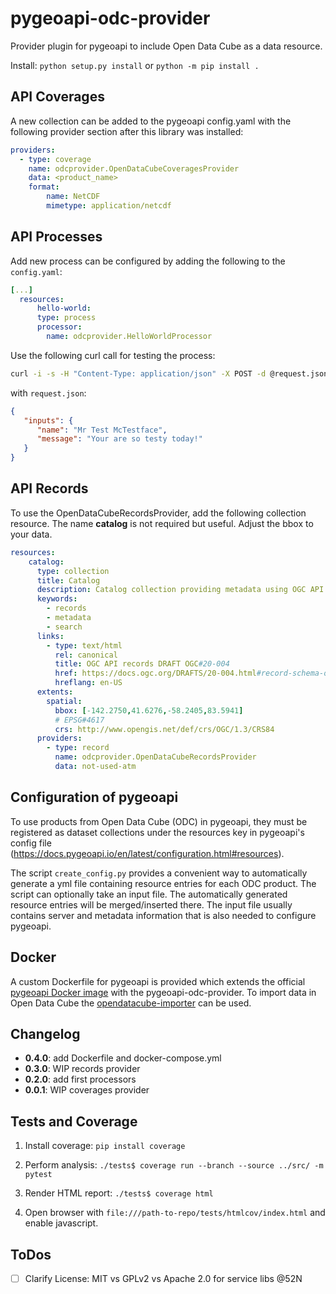 # pygeoapi-odc-provider

Provider plugin for pygeoapi to include Open Data Cube as a data resource.

Install: `python setup.py install` or `python -m pip install .`

## API Coverages

A new collection can be added to the pygeoapi config.yaml with the following provider section after this library was installed:

```yaml
providers:
  - type: coverage
    name: odcprovider.OpenDataCubeCoveragesProvider
    data: <product_name>
    format:
        name: NetCDF
        mimetype: application/netcdf
```

## API Processes

Add new process can be configured by adding the following to the `config.yaml`:

```yaml
[...]
  resources:
      hello-world:
      type: process
      processor:
        name: odcprovider.HelloWorldProcessor
```

Use the following curl call for testing the process:

```sh
curl -i -s -H "Content-Type: application/json" -X POST -d @request.json 'https://17.testbed.dev.52north.org/geodatacube/processes/hello-world/execution'
```

with `request.json`:

```json
{
   "inputs": {
      "name": "Mr Test McTestface",
      "message": "Your are so testy today!"
   }
}
```


## API Records

To use the OpenDataCubeRecordsProvider, add the following collection resource. The name **catalog** is not required but
useful. Adjust the bbox to your data.

```yaml
resources:
    catalog:
      type: collection
      title: Catalog
      description: Catalog collection providing metadata using OGC API records
      keywords:
        - records
        - metadata
        - search
      links:
        - type: text/html
          rel: canonical
          title: OGC API records DRAFT OGC#20-004
          href: https://docs.ogc.org/DRAFTS/20-004.html#record-schema-overview
          hreflang: en-US
      extents:
        spatial:
          bbox: [-142.2750,41.6276,-58.2405,83.5941]
          # EPSG#4617
          crs: http://www.opengis.net/def/crs/OGC/1.3/CRS84
      providers:
        - type: record
          name: odcprovider.OpenDataCubeRecordsProvider
          data: not-used-atm
```

## Configuration of pygeoapi

To use products from Open Data Cube (ODC) in pygeoapi, they must be registered as dataset collections under the resources key in pygeoapi's config file (https://docs.pygeoapi.io/en/latest/configuration.html#resources).

The script `create_config.py` provides a convenient way to automatically generate a yml file containing resource entries for each ODC product.
The script can optionally take an input file. The automatically generated resource entries will be merged/inserted there. The input file usually contains server and metadata information that is also needed to configure pygeoapi.

## Docker

A custom Dockerfile for pygeoapi is provided which extends the official [pygeoapi Docker image](https://hub.docker.com/r/geopython/pygeoapi) with the pygeoapi-odc-provider. 
To import data in Open Data Cube the [opendatacube-importer](https://github.com/52North/opendatacube-importer) can be used. 


## Changelog

* **0.4.0**: add Dockerfile and docker-compose.yml
* **0.3.0**: WIP records provider
* **0.2.0**: add first processors
* **0.0.1**: WIP coverages provider

## Tests and Coverage

1. Install coverage: `pip install coverage`

2. Perform analysis: `./tests$ coverage run --branch --source ../src/ -m pytest`

3. Render HTML report: `./tests$ coverage html`

4. Open browser with `file:///path-to-repo/tests/htmlcov/index.html` and enable javascript.


## ToDos

* [ ] Clarify License: MIT vs GPLv2 vs Apache 2.0 for service libs @52N
